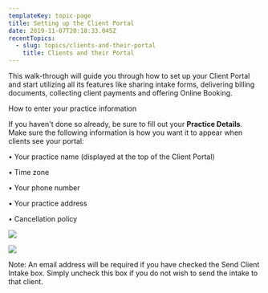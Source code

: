 ```yaml
---
templateKey: topic-page
title: Setting up the Client Portal
date: 2019-11-07T20:18:33.045Z
recentTopics:
  - slug: topics/clients-and-their-portal
    title: Clients and their Portal
---
```

This walk-through will guide you through how to set up your Client Portal and start utilizing all its features like sharing intake forms, delivering billing documents, collecting client payments and offering Online Booking.

How to enter your practice information

If you haven't done so already, be sure to fill out your **Practice Details**. Make sure the following information is how you want it to appear when clients see your portal:

•	Your practice name (displayed at the top of the Client Portal)

•	Time zone

•	Your phone number

•	Your practice address

•	Cancellation policy

![](/img/practicedetails.png)

![](/img/practicedetails_clinicinfo.png)

<div class="custom-tip-box-text"> Note: An email address will be required if you have checked the Send Client Intake box. Simply uncheck this box if you do not wish to send the intake to that client. </div>
